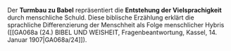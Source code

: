 
Der **Turmbau zu Babel** repräsentiert die **Entstehung der Vielsprachigkeit** durch menschliche Schuld. Diese biblische Erzählung erklärt die sprachliche Differenzierung der Menschheit als Folge menschlicher Hybris ([[GA068a (24.) BIBEL UND WEISHEIT, Fragenbeantwortung, Kassel, 14. Januar 1907|GA068a/24]]).